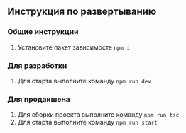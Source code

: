 ## Инструкция по развертыванию

### Общие инструкции

1. Установите пакет зависимосте `npm i`

### Для разработки

1. Для старта выполните команду `npm run dev`

### Для продакшена

1. Для сборки проекта выполните команду `npm run tsc`
2. Для старта выполните команду `npm run start`
